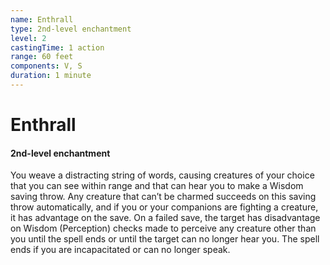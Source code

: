```yaml
---
name: Enthrall
type: 2nd-level enchantment
level: 2
castingTime: 1 action
range: 60 feet
components: V, S
duration: 1 minute
---
```


# Enthrall

#### 2nd-level enchantment

You weave a distracting string of words, causing creatures of your choice that you can see within range and that can hear you to make a Wisdom saving throw. Any creature that can’t be charmed succeeds on this saving throw automatically, and if you or your companions are fighting a creature, it has advantage on the save. On a failed save, the target has disadvantage on Wisdom (Perception) checks made to perceive any creature other than you until the spell ends or until the target can no longer hear you. The spell ends if you are incapacitated or can no longer speak.
